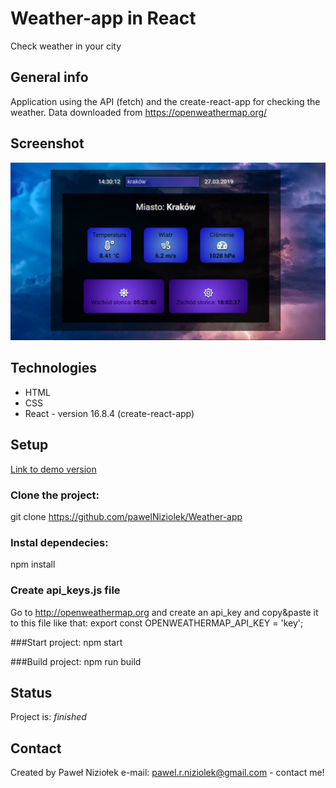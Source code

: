 # Weather-app in React

Check weather in your city

## General info

Application using the API (fetch) and the create-react-app for checking the weather.
Data downloaded from https://openweathermap.org/

## Screenshot

![Screenshot](./src/components/pictures/screenshot.png)

## Technologies

- HTML
- CSS
- React - version 16.8.4 (create-react-app)

## Setup

[Link to demo version](https://pawelniziolek.github.io/Weather-app/)

### Clone the project:

git clone https://github.com/pawelNiziolek/Weather-app

### Instal dependecies:

npm install

### Create api_keys.js file

Go to http://openweathermap.org and create an api_key and copy&paste it to this file like that:
export const OPENWEATHERMAP_API_KEY = 'key';

###Start project:
npm start

###Build project:
npm run build

## Status

Project is: _finished_

## Contact

Created by Paweł Niziołek e-mail: pawel.r.niziolek@gmail.com - contact me!
